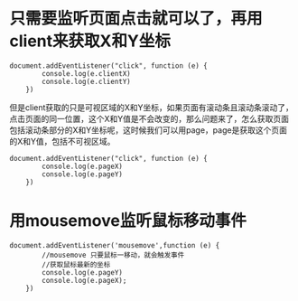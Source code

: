 # 只需要监听页面点击就可以了，再用client来获取X和Y坐标
```
document.addEventListener("click", function (e) {
        console.log(e.clientX)
        console.log(e.clientY)
    })
```
但是client获取的只是可视区域的X和Y坐标，如果页面有滚动条且滚动条滚动了，点击页面的同一位置，这个X和Y值是不会改变的，那么问题来了，怎么获取页面包括滚动条部分的X和Y坐标呢，这时候我们可以用page，page是获取这个页面的X和Y值，包括不可视区域。

```
document.addEventListener("click", function (e) {
        console.log(e.pageX)
        console.log(e.pageY)
    })
```
# 用mousemove监听鼠标移动事件

```
document.addEventListener('mousemove',function (e) {
        //mousemove 只要鼠标一移动，就会触发事件
        //获取鼠标最新的坐标
        console.log(e.pageY)
        console.log(e.pageX);
    })
```